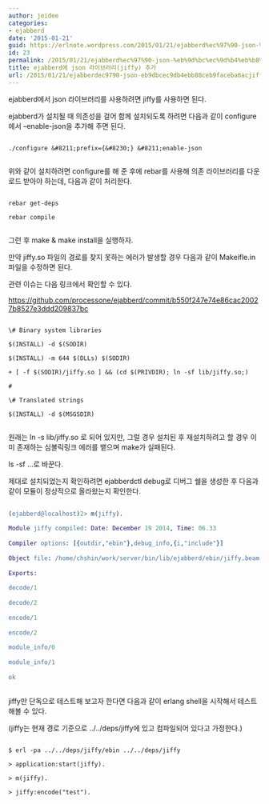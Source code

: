 ```yaml
---
author: jeidee
categories:
- ejabberd
date: '2015-01-21'
guid: https://erlnote.wordpress.com/2015/01/21/ejabberd%ec%97%90-json-%eb%9d%bc%ec%9d%b4%eb%b8%8c%eb%9f%ac%eb%a6%acjiffy-%ec%b6%94%ea%b0%80/
id: 23
permalink: /2015/01/21/ejabberd%ec%97%90-json-%eb%9d%bc%ec%9d%b4%eb%b8%8c%eb%9f%ac%eb%a6%acjiffy-%ec%b6%94%ea%b0%80/
title: ejabberd에 json 라이브러리(jiffy) 추가
url: /2015/01/21/ejabberdec9790-json-eb9dbcec9db4ebb88ceb9faceba6acjiffy-ecb694eab080
---
```


ejabberd에서 json 라이브러리를 사용하려면 jiffy를 사용하면 된다.
  
ejabberd가 설치될 때 의존성을 걸어 함께 설치되도록 하려면 다음과 같이 configure에서 &#8211;enable-json을 추가해 주면 된다.

```
      
./configure &#8211;prefix={&#8230;} &#8211;enable-json
  
```

위와 같이 설치하려면 configure를 해 준 후에 rebar를 사용해 의존 라이브러리를 다운로드 받아야 하는데, 다음과 같이 처리한다.

```
      
rebar get-deps
      
rebar compile
  
```

그런 후 make & make install을 실행하자.

만약 jiffy.so 파일의 경로를 찾지 못하는 에러가 발생할 경우 다음과 같이 Makeifle.in 파일을 수정하면 된다.
  
관련 이슈는 다음 링크에서 확인할 수 있다.
  
https://github.com/processone/ejabberd/commit/b550f247e74e86cac20027b8527e3ddd209837bc

```
          
\# Binary system libraries
          
$(INSTALL) -d $(SODIR)
          
$(INSTALL) -m 644 $(DLLs) $(SODIR)
      
+ [ -f $(SODIR)/jiffy.so ] && (cd $(PRIVDIR); ln -sf lib/jiffy.so;)
          
#
          
\# Translated strings
          
$(INSTALL) -d $(MSGSDIR)
  
```

원래는 ln -s lib/jiffy.so 로 되어 있지만, 그럴 경우 설치된 후 재설치하려고 할 경우 이미 존재하는 심볼릭링크 에러를 뱉으며 make가 실패된다.
  
ls -sf &#8230;로 바꾼다.

제대로 설치되었는지 확인하려면 ejabberdctl debug로 디버그 쉘을 생성한 후 다음과 같이 모듈이 정상적으로 올라왔는지 확인한다.

```erlang
      
(ejabberd@localhost)2> m(jiffy).
      
Module jiffy compiled: Date: December 19 2014, Time: 06.33
      
Compiler options: [{outdir,"ebin"},debug_info,{i,"include"}]
      
Object file: /home/chshin/work/server/bin/lib/ejabberd/ebin/jiffy.beam
      
Exports:
               
decode/1
               
decode/2
               
encode/1
               
encode/2
               
module_info/0
               
module_info/1
      
ok
  
```

jiffy만 단독으로 테스트해 보고자 한다면 다음과 같이 erlang shell을 시작해서 테스트해볼 수 있다.
  
(jiffy는 현재 경로 기준으로 ../../deps/jiffy에 있고 컴파일되어 있다고 가정한다.)

```
      
$ erl -pa ../../deps/jiffy/ebin ../../deps/jiffy
      
> application:start(jiffy).
      
> m(jiffy).
      
> jiffy:encode("test").
  
```